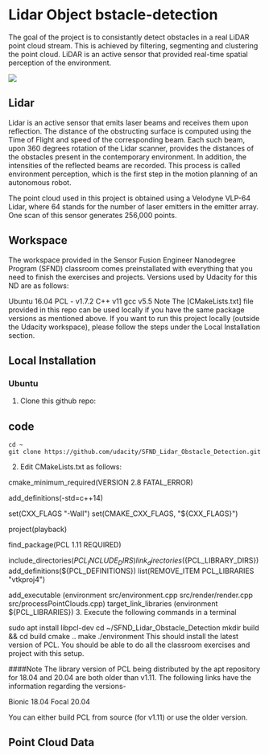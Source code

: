 # Lidar Object bstacle-detection
The goal of the project is to consistantly detect obstacles in a real LiDAR point cloud stream. This is achieved by filtering, segmenting and clustering the point cloud. LiDAR is an active sensor that provided real-time spatial perception of the environment.

![](https://raw.githubusercontent.com/udacity/SFND_Lidar_Obstacle_Detection/master/media/ObstacleDetectionFPS.gif)

## Lidar
Lidar is an active sensor that emits laser beams and receives them upon reflection. The distance of the obstructing surface is computed using the Time of Flight and speed of the corresponding beam. Each such beam, upon 360 degrees rotation of the Lidar scanner, provides the distances of the obstacles present in the contemporary environment. In addition, the intensities of the reflected beams are recorded. This process is called environment perception, which is the first step in the motion planning of an autonomous robot.

The point cloud used in this project is obtained using a Velodyne VLP-64 Lidar, where 64 stands for the number of laser emitters in the emitter array. One scan of this sensor generates 256,000 points.

## Workspace
The workspace provided in the Sensor Fusion Engineer Nanodegree Program (SFND) classroom comes preinstallated with everything that you need to finish the exercises and projects. Versions used by Udacity for this ND are as follows:

Ubuntu 16.04
PCL - v1.7.2
C++ v11
gcc v5.5
Note The [CMakeLists.txt] file provided in this repo can be used locally if you have the same package versions as mentioned above. If you want to run this project locally (outside the Udacity workspace), please follow the steps under the Local Installation section.
## Local Installation
### Ubuntu
1. Clone this github repo:
## code
```
cd ~
git clone https://github.com/udacity/SFND_Lidar_Obstacle_Detection.git
```
2. Edit CMakeLists.txt as follows:

cmake_minimum_required(VERSION 2.8 FATAL_ERROR)

add_definitions(-std=c++14)

set(CXX_FLAGS "-Wall")
set(CMAKE_CXX_FLAGS, "${CXX_FLAGS}")

project(playback)

find_package(PCL 1.11 REQUIRED)

include_directories(${PCL_INCLUDE_DIRS})
link_directories(${PCL_LIBRARY_DIRS})
add_definitions(${PCL_DEFINITIONS})
list(REMOVE_ITEM PCL_LIBRARIES "vtkproj4")


add_executable (environment src/environment.cpp src/render/render.cpp src/processPointClouds.cpp)
target_link_libraries (environment ${PCL_LIBRARIES})
3. Execute the following commands in a terminal

sudo apt install libpcl-dev
cd ~/SFND_Lidar_Obstacle_Detection
mkdir build && cd build
cmake ..
make
./environment
This should install the latest version of PCL. You should be able to do all the classroom exercises and project with this setup.

####Note The library version of PCL being distributed by the apt repository for 18.04 and 20.04 are both older than v1.11. The following links have the information regarding the versions-

Bionic 18.04 Focal 20.04

You can either build PCL from source (for v1.11) or use the older version.




## Point Cloud Data 


